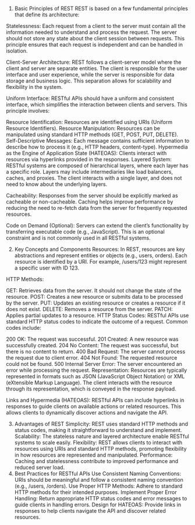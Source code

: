 1. Basic Principles of REST
REST is based on a few fundamental principles that define its architecture:

Statelessness: Each request from a client to the server must contain all the information needed to understand and process the request. The server should not store any state about the client session between requests. This principle ensures that each request is independent and can be handled in isolation.

Client-Server Architecture: REST follows a client-server model where the client and server are separate entities. The client is responsible for the user interface and user experience, while the server is responsible for data storage and business logic. This separation allows for scalability and flexibility in the system.

Uniform Interface: RESTful APIs should have a uniform and consistent interface, which simplifies the interaction between clients and servers. This principle involves:

Resource Identification: Resources are identified using URIs (Uniform Resource Identifiers).
Resource Manipulation: Resources can be manipulated using standard HTTP methods (GET, POST, PUT, DELETE).
Self-Descriptive Messages: Each message contains sufficient information to describe how to process it (e.g., HTTP headers, content-type).
Hypermedia as the Engine of Application State (HATEOAS): Clients interact with resources via hyperlinks provided in the responses.
Layered System: RESTful systems are composed of hierarchical layers, where each layer has a specific role. Layers may include intermediaries like load balancers, caches, and proxies. The client interacts with a single layer, and does not need to know about the underlying layers.

Cacheability: Responses from the server should be explicitly marked as cacheable or non-cacheable. Caching helps improve performance by reducing the need to re-fetch data from the server for frequently requested resources.

Code on Demand (Optional): Servers can extend the client’s functionality by transferring executable code (e.g., JavaScript). This is an optional constraint and is not commonly used in all RESTful systems.

2. Key Concepts and Components
Resources: In REST, resources are key abstractions and represent entities or objects (e.g., users, orders). Each resource is identified by a URI. For example, /users/123 might represent a specific user with ID 123.

HTTP Methods:

GET: Retrieves data from the server. It should not change the state of the resource.
POST: Creates a new resource or submits data to be processed by the server.
PUT: Updates an existing resource or creates a resource if it does not exist.
DELETE: Removes a resource from the server.
PATCH: Applies partial updates to a resource.
HTTP Status Codes: RESTful APIs use standard HTTP status codes to indicate the outcome of a request. Common codes include:

200 OK: The request was successful.
201 Created: A new resource was successfully created.
204 No Content: The request was successful, but there is no content to return.
400 Bad Request: The server cannot process the request due to client error.
404 Not Found: The requested resource could not be found.
500 Internal Server Error: The server encountered an error while processing the request.
Representation: Resources are typically represented in formats such as JSON (JavaScript Object Notation) or XML (eXtensible Markup Language). The client interacts with the resource through its representation, which is conveyed in the response payload.

Links and Hypermedia (HATEOAS): RESTful APIs can include hyperlinks in responses to guide clients on available actions or related resources. This allows clients to dynamically discover actions and navigate the API.

3. Advantages of REST
Simplicity: REST uses standard HTTP methods and status codes, making it straightforward to understand and implement.
Scalability: The stateless nature and layered architecture enable RESTful systems to scale easily.
Flexibility: REST allows clients to interact with resources using URIs and standard HTTP methods, promoting flexibility in how resources are represented and manipulated.
Performance: Caching and statelessness contribute to improved performance and reduced server load.
4. Best Practices for RESTful APIs
Use Consistent Naming Conventions: URIs should be meaningful and follow a consistent naming convention (e.g., /users, /orders).
Use Proper HTTP Methods: Adhere to standard HTTP methods for their intended purposes.
Implement Proper Error Handling: Return appropriate HTTP status codes and error messages to guide clients in handling errors.
Design for HATEOAS: Provide links in responses to help clients navigate the API and discover related resources.
